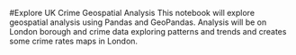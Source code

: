 #Explore UK Crime Geospatial Analysis
This notebook will explore geospatial analysis using Pandas and GeoPandas. Analysis will be on London borough and crime data exploring patterns and trends and creates some crime rates maps in London.